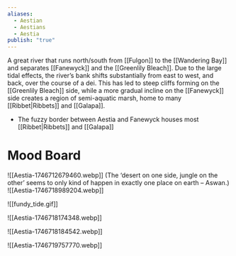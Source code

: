 ```yaml
---
aliases:
  - Aestian
  - Aestians
  - Aestia
publish: "true"
---
```


A great river that runs north/south from [[Fulgon]] to the [[Wandering Bay]]   and separates [[Fanewyck]] and the [[Greenlily Bleach]]. Due to the large tidal effects, the river’s bank shifts substantially from east to west, and back, over the course of a dei. This has led to steep cliffs forming on the [[Greenlily Bleach]] side, while a more gradual incline on the [[Fanewyck]] side creates a region of semi-aquatic marsh, home to many [[Ribbet|Ribbets]]  and [[Galapa]].

* The fuzzy border between Aestia and Fanewyck houses most [[Ribbet|Ribbets]]  and [[Galapa]]
# Mood Board

![[Aestia-1746712679460.webp]] (The ‘desert on one side, jungle on the other’ seems to only kind of happen in exactly one place on earth – Aswan.)
![[Aestia-1746718989204.webp]]

![[fundy_tide.gif]]

![[Aestia-1746718174348.webp]]

![[Aestia-1746718184542.webp]]

![[Aestia-1746719757770.webp]]